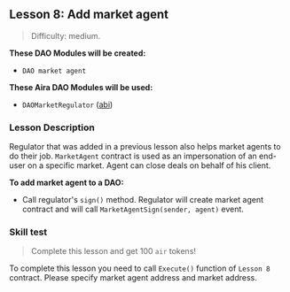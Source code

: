 ## Lesson 8: Add market agent

> Difficulty: medium.

**These DAO Modules will be created:**

- `DAO market agent`

**These Aira DAO Modules will be used:**

- `DAOMarketRegulator` ([abi](https://raw.githubusercontent.com/airalab/core/master/abi/modules/DAOarketRegulator.json))

### Lesson Description 

Regulator that was added in a previous lesson also helps market agents to do their job. `MarketAgent` contract is used as an impersonation of an end-user on a specific market. Agent can close deals on behalf of his client. 

**To add market agent to a DAO:**

- Call regulator's `sign()` method. Regulator will create market agent contract and will call `MarketAgentSign(sender, agent)` event.

### Skill test 

> Complete this lesson and get 100 `air` tokens! 

To complete this lesson you need to call `Execute()` function of `Lesson 8` contract. Please specify market agent address and market address.

